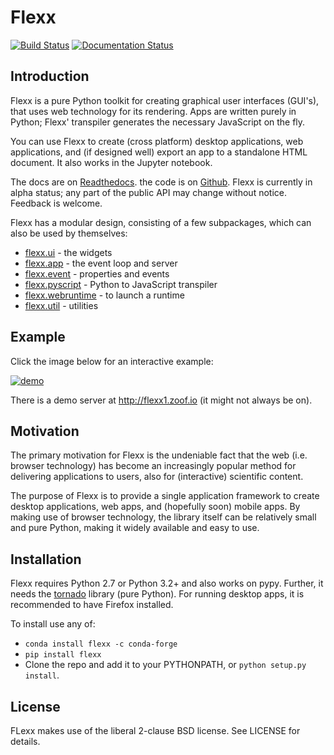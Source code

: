 Flexx
=====

[![Build Status](https://travis-ci.org/zoofIO/flexx.svg)](https://travis-ci.org/zoofIO/flexx)
[![Documentation Status](https://readthedocs.org/projects/flexx/badge/?version=latest)](https://flexx.readthedocs.org)

Introduction
------------

Flexx is a pure Python toolkit for creating graphical user interfaces
(GUI's), that uses web technology for its rendering. Apps are written
purely in Python; Flexx' transpiler generates the necessary JavaScript
on the fly.

You can use Flexx to create (cross platform) desktop applications, web
applications, and (if designed well) export an app to a standalone HTML
document. It also works in the Jupyter notebook.

The docs are on [Readthedocs](http://flexx.readthedocs.org).
the code is on [Github](http://github.com/zoofio/flexx).
Flexx is currently in alpha status; any part of the public API may
change without notice. Feedback is welcome.

Flexx has a modular design, consisting of a few subpackages, which can
also be used by themselves:

* [flexx.ui](http://flexx.readthedocs.io/en/stable/ui/) - the widgets
* [flexx.app](http://flexx.readthedocs.io/en/stable/app/) - the event loop and server
* [flexx.event](http://flexx.readthedocs.io/en/stable/event/) - properties and events
* [flexx.pyscript](http://flexx.readthedocs.io/en/stable/pyscript/) - Python to JavaScript transpiler
* [flexx.webruntime](http://flexx.readthedocs.io/en/stable/webruntime/) - to launch a runtime
* [flexx.util](http://flexx.readthedocs.io/en/stable/util/) - utilities


Example
-------

Click the image below for an interactive example:

[![demo](https://dl.dropboxusercontent.com/u/1463853/images/flexx_demo_300.png)](http://flexx.readthedocs.io/en/latest/ui/examples/demo_src.html)

There is a demo server at http://flexx1.zoof.io (it might not always be on).


Motivation
----------

The primary motivation for Flexx is the undeniable fact that the web
(i.e. browser technology) has become an increasingly popular method for
delivering applications to users, also for (interactive) scientific
content.

The purpose of Flexx is to provide a single application framework to
create desktop applications, web apps, and (hopefully soon) mobile apps.
By making use of browser technology, the library itself can be
relatively small and pure Python, making it widely available and easy
to use.


Installation
------------

Flexx requires Python 2.7 or Python 3.2+ and also works on pypy. Further,
it needs the [tornado](http://www.tornadoweb.org) library (pure Python).
For running desktop apps, it is recommended to have Firefox installed.

To install use any of:
* ``conda install flexx -c conda-forge``
* ``pip install flexx``
* Clone the repo and add it to your PYTHONPATH, or ``python setup.py install``.


License
-------

FLexx makes use of the liberal 2-clause BSD license. See LICENSE for details.
